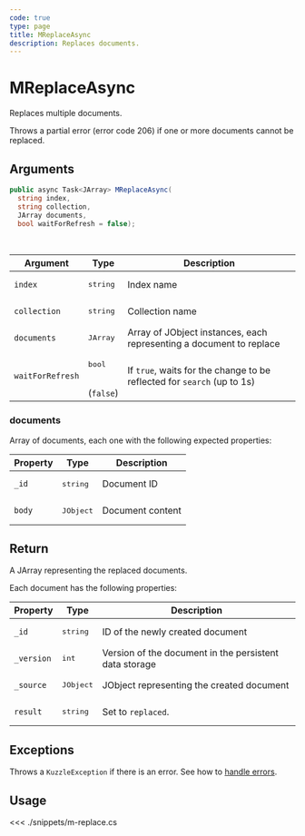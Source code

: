 ```yaml
---
code: true
type: page
title: MReplaceAsync
description: Replaces documents.
---
```


# MReplaceAsync

Replaces multiple documents.

Throws a partial error (error code 206) if one or more documents cannot be replaced.

## Arguments

```csharp
public async Task<JArray> MReplaceAsync(
  string index,
  string collection,
  JArray documents,
  bool waitForRefresh = false);

```

<br/>

| Argument     | Type                                 | Description                                       |
| ------------ | ------------------------------------ | ------------------------------------------------- |
| `index`      | <pre>string</pre>        | Index name                                        |
| `collection` | <pre>string</pre>        | Collection name                                   |
| `documents`  | <pre>JArray</pre>        | Array of JObject instances, each representing a document to replace |
| `waitForRefresh`   | <pre>bool</pre><br/>(`false`)       | If `true`, waits for the change to be reflected for `search` (up to 1s)           |

### documents

Array of documents, each one with the following expected properties:

| Property  | Type              | Description                                            |
| --------- | ----------------- | ------------------------------------------------------ |
| `_id`      | <pre>string</pre> | Document ID      |
| `body` | <pre>JObject</pre> | Document content |

## Return

A JArray representing the replaced documents.  

Each document has the following properties:

| Property  | Type              | Description                                            |
| --------- | ----------------- | ------------------------------------------------------ |
| `_id`      | <pre>string</pre> | ID of the newly created document                       |
| `_version` | <pre>int</pre> | Version of the document in the persistent data storage |
| `_source`  | <pre>JObject</pre> | JObject representing the created document          |
| `result`    | <pre>string</pre> | Set to `replaced`.                    |

## Exceptions

Throws a `KuzzleException` if there is an error. See how to [handle errors](/sdk/csharp/2/essentials/error-handling).

## Usage

<<< ./snippets/m-replace.cs

